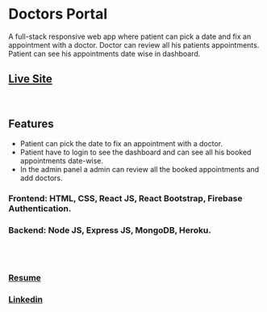 # Doctors Portal

A full-stack responsive web app where patient can pick a date and fix an appointment with a doctor. Doctor can review all his patients appointments. Patient can see his appointments date wise in dashboard. <br/>

## [Live Site](doctors-portall.web.app "Doctors Portal")

<br/>

## Features

- Patient can pick the date to fix an appointment with a doctor.
- Patient have to login to see the dashboard and can see all his booked appointments date-wise.
- In the admin panel a admin can review all the booked appointments and add doctors.
  <br/>

### Frontend: HTML, CSS, React JS, React Bootstrap, Firebase Authentication.

### Backend: Node JS, Express JS, MongoDB, Heroku.
<br/>
<br/>

### [Resume]('https://drive.google.com/file/d/1d6OfaYXPL4u8YPYlBqk1Iay-Vf7Bh8jJ/view?usp=sharing') 
### [Linkedin]("https://www.linkedin.com/in/chistyhimel/")

